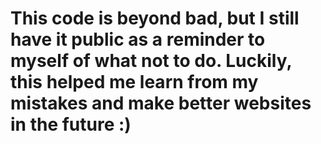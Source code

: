 # This code is beyond bad, but I still have it public as a reminder to myself of what not to do. Luckily, this helped me learn from my mistakes and make better websites in the future :)
